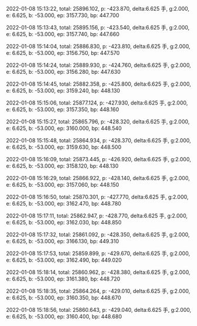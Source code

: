 2022-01-08 15:13:22, total: 25896.102, p: -423.870, delta:6.625 手, g:2.000, e: 6.625, b: -53.000, ep: 3157.730, bp: 447.700

2022-01-08 15:13:43, total: 25895.156, p: -423.540, delta:6.625 手, g:2.000, e: 6.625, b: -53.000, ep: 3157.740, bp: 447.660

2022-01-08 15:14:04, total: 25886.830, p: -423.810, delta:6.625 手, g:2.000, e: 6.625, b: -53.000, ep: 3156.750, bp: 447.570

2022-01-08 15:14:24, total: 25889.930, p: -424.760, delta:6.625 手, g:2.000, e: 6.625, b: -53.000, ep: 3156.280, bp: 447.630

2022-01-08 15:14:45, total: 25882.358, p: -425.800, delta:6.625 手, g:2.000, e: 6.625, b: -53.000, ep: 3159.240, bp: 448.130

2022-01-08 15:15:06, total: 25877.124, p: -427.930, delta:6.625 手, g:2.000, e: 6.625, b: -53.000, ep: 3157.350, bp: 448.160

2022-01-08 15:15:27, total: 25865.796, p: -428.320, delta:6.625 手, g:2.000, e: 6.625, b: -53.000, ep: 3160.000, bp: 448.540

2022-01-08 15:15:48, total: 25864.934, p: -428.370, delta:6.625 手, g:2.000, e: 6.625, b: -53.000, ep: 3159.630, bp: 448.500

2022-01-08 15:16:09, total: 25873.445, p: -426.920, delta:6.625 手, g:2.000, e: 6.625, b: -53.000, ep: 3158.120, bp: 448.130

2022-01-08 15:16:29, total: 25866.922, p: -428.140, delta:6.625 手, g:2.000, e: 6.625, b: -53.000, ep: 3157.060, bp: 448.150

2022-01-08 15:16:50, total: 25870.301, p: -427.770, delta:6.625 手, g:2.000, e: 6.625, b: -53.000, ep: 3162.470, bp: 448.780

2022-01-08 15:17:11, total: 25862.947, p: -428.770, delta:6.625 手, g:2.000, e: 6.625, b: -53.000, ep: 3162.030, bp: 448.850

2022-01-08 15:17:32, total: 25861.092, p: -428.350, delta:6.625 手, g:2.000, e: 6.625, b: -53.000, ep: 3166.130, bp: 449.310

2022-01-08 15:17:53, total: 25859.899, p: -429.670, delta:6.625 手, g:2.000, e: 6.625, b: -53.000, ep: 3162.490, bp: 449.020

2022-01-08 15:18:14, total: 25860.962, p: -428.380, delta:6.625 手, g:2.000, e: 6.625, b: -53.000, ep: 3161.380, bp: 448.720

2022-01-08 15:18:35, total: 25864.264, p: -429.010, delta:6.625 手, g:2.000, e: 6.625, b: -53.000, ep: 3160.350, bp: 448.670

2022-01-08 15:18:56, total: 25860.643, p: -429.040, delta:6.625 手, g:2.000, e: 6.625, b: -53.000, ep: 3160.400, bp: 448.680